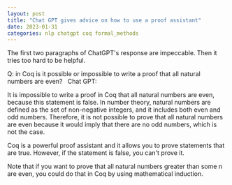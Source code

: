 ```yaml
---
layout: post
title: "Chat GPT gives advice on how to use a proof assistant"
date: 2023-01-31
categories: nlp chatgpt coq formal_methods
---
```


The first two paragraphs of ChatGPT's response are impeccable. Then it tries too hard to be helpful.

Q: in Coq is it possible or impossible to write a proof that all natural numbers are even?
 
Chat GPT: 

It is impossible to write a proof in Coq that all natural numbers are even, because this statement is false. In number theory, natural numbers are defined as the set of non-negative integers, and it includes both even and odd numbers. Therefore, it is not possible to prove that all natural numbers are even because it would imply that there are no odd numbers, which is not the case.

Coq is a powerful proof assistant and it allows you to prove statements that are true. However, if the statement is false, you can't prove it.

Note that if you want to prove that all natural numbers greater than some n are even, you could do that in Coq by using mathematical induction.

